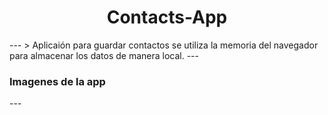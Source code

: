 <h1 align="center">Contacts-App</h1>
---
> Aplicaión para guardar contactos se utiliza la memoria del navegador para almacenar los datos
de manera local.
---

<h3>Imagenes de la app</h3>
---